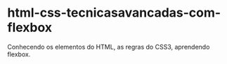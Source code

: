 # html-css-tecnicasavancadas-com-flexbox
Conhecendo os elementos do HTML, as regras do CSS3, aprendendo flexbox.
